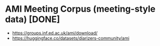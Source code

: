 # AMI Meeting Corpus (meeting-style data) [DONE]

- https://groups.inf.ed.ac.uk/ami/download/
- https://huggingface.co/datasets/diarizers-community/ami





